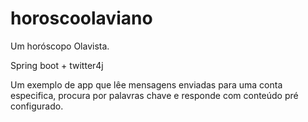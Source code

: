 # horoscoolaviano
Um horóscopo Olavista.

Spring boot + twitter4j

Um exemplo de app que lêe mensagens enviadas para uma conta especifica, procura por palavras chave e responde com
conteúdo pré configurado.



